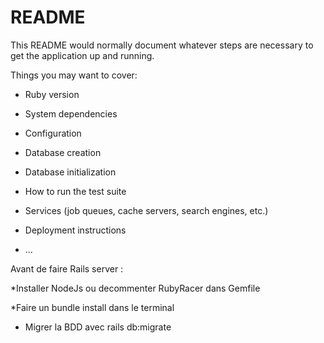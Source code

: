 # README

This README would normally document whatever steps are necessary to get the
application up and running.

Things you may want to cover:

* Ruby version

* System dependencies

* Configuration

* Database creation

* Database initialization

* How to run the test suite

* Services (job queues, cache servers, search engines, etc.)

* Deployment instructions

* ...

Avant de faire Rails server :

*Installer NodeJs ou decommenter RubyRacer dans Gemfile

*Faire un bundle install dans le terminal

* Migrer la BDD avec rails db:migrate

